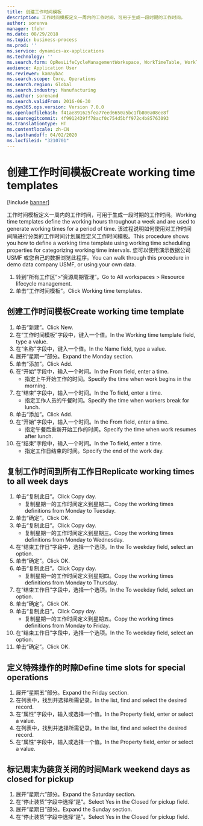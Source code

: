 ```yaml
---
title: 创建工作时间模板
description: 工作时间模板定义一周内的工作时间，可用于生成一段时期的工作时间。
author: sorenva
manager: tfehr
ms.date: 08/29/2018
ms.topic: business-process
ms.prod: ''
ms.service: dynamics-ax-applications
ms.technology: ''
ms.search.form: OpResLifeCycleManagementWorkspace, WorkTimeTable, WorkTimeCopyDayDialog
audience: Application User
ms.reviewer: kamaybac
ms.search.scope: Core, Operations
ms.search.region: Global
ms.search.industry: Manufacturing
ms.author: sorenand
ms.search.validFrom: 2016-06-30
ms.dyn365.ops.version: Version 7.0.0
ms.openlocfilehash: f41ae891625fea77eed6650a5bc1fb800a08ee8f
ms.sourcegitcommit: 4f9912439ff78acf0c754d5bff972c4b85763093
ms.translationtype: HT
ms.contentlocale: zh-CN
ms.lasthandoff: 04/02/2020
ms.locfileid: "3210701"
---
```

# <a name="create-working-time-templates"></a><span data-ttu-id="e08a2-103">创建工作时间模板</span><span class="sxs-lookup"><span data-stu-id="e08a2-103">Create working time templates</span></span>

[!include [banner](../../includes/banner.md)]

<span data-ttu-id="e08a2-104">工作时间模板定义一周内的工作时间，可用于生成一段时期的工作时间。</span><span class="sxs-lookup"><span data-stu-id="e08a2-104">Working time templates define the working hours throughout a week and are used to generate working times for a period of time.</span></span> <span data-ttu-id="e08a2-105">该过程说明如何使用对工作时间间隔进行分类的工作时间计划属性定义工作时间模板。</span><span class="sxs-lookup"><span data-stu-id="e08a2-105">This procedure shows you how to define a working time template using working time scheduling properties for categorizing working time intervals.</span></span> <span data-ttu-id="e08a2-106">您可以使用演示数据公司 USMF 或您自己的数据浏览此程序。</span><span class="sxs-lookup"><span data-stu-id="e08a2-106">You can walk through this procedure in demo data company USMF, or using your own data.</span></span>

1. <span data-ttu-id="e08a2-107">转到“所有工作区”>“资源周期管理”。</span><span class="sxs-lookup"><span data-stu-id="e08a2-107">Go to All workspaces > Resource lifecycle management.</span></span>
2. <span data-ttu-id="e08a2-108">单击“工作时间模板”。</span><span class="sxs-lookup"><span data-stu-id="e08a2-108">Click Working time templates.</span></span>

## <a name="create-working-time-template"></a><span data-ttu-id="e08a2-109">创建工作时间模板</span><span class="sxs-lookup"><span data-stu-id="e08a2-109">Create working time template</span></span>
1. <span data-ttu-id="e08a2-110">单击“新建”。</span><span class="sxs-lookup"><span data-stu-id="e08a2-110">Click New.</span></span>
2. <span data-ttu-id="e08a2-111">在“工作时间模板”字段中，键入一个值。</span><span class="sxs-lookup"><span data-stu-id="e08a2-111">In the Working time template field, type a value.</span></span>
3. <span data-ttu-id="e08a2-112">在“名称”字段中，键入一个值。</span><span class="sxs-lookup"><span data-stu-id="e08a2-112">In the Name field, type a value.</span></span>
4. <span data-ttu-id="e08a2-113">展开“星期一”部分。</span><span class="sxs-lookup"><span data-stu-id="e08a2-113">Expand the Monday section.</span></span>
5. <span data-ttu-id="e08a2-114">单击“添加”。</span><span class="sxs-lookup"><span data-stu-id="e08a2-114">Click Add.</span></span>
6. <span data-ttu-id="e08a2-115">在“开始”字段中，输入一个时间。</span><span class="sxs-lookup"><span data-stu-id="e08a2-115">In the From field, enter a time.</span></span>
    * <span data-ttu-id="e08a2-116">指定上午开始工作的时间。</span><span class="sxs-lookup"><span data-stu-id="e08a2-116">Specify the time when work begins in the morning.</span></span>  
7. <span data-ttu-id="e08a2-117">在“结束”字段中，输入一个时间。</span><span class="sxs-lookup"><span data-stu-id="e08a2-117">In the To field, enter a time.</span></span>
    * <span data-ttu-id="e08a2-118">指定工作人员的午餐时间。</span><span class="sxs-lookup"><span data-stu-id="e08a2-118">Specify the time when workers break for lunch.</span></span>  
8. <span data-ttu-id="e08a2-119">单击“添加”。</span><span class="sxs-lookup"><span data-stu-id="e08a2-119">Click Add.</span></span>
9. <span data-ttu-id="e08a2-120">在“开始”字段中，输入一个时间。</span><span class="sxs-lookup"><span data-stu-id="e08a2-120">In the From field, enter a time.</span></span>
    * <span data-ttu-id="e08a2-121">指定午餐后重新开始工作的时间。</span><span class="sxs-lookup"><span data-stu-id="e08a2-121">Specify the time when work resumes after lunch.</span></span>  
10. <span data-ttu-id="e08a2-122">在“结束”字段中，输入一个时间。</span><span class="sxs-lookup"><span data-stu-id="e08a2-122">In the To field, enter a time.</span></span>
    * <span data-ttu-id="e08a2-123">指定工作日结束的时间。</span><span class="sxs-lookup"><span data-stu-id="e08a2-123">Specify the end of the work day.</span></span>  

## <a name="replicate-working-times-to-all-week-days"></a><span data-ttu-id="e08a2-124">复制工作时间到所有工作日</span><span class="sxs-lookup"><span data-stu-id="e08a2-124">Replicate working times to all week days</span></span>
1. <span data-ttu-id="e08a2-125">单击“复制此日”。</span><span class="sxs-lookup"><span data-stu-id="e08a2-125">Click Copy day.</span></span>
    * <span data-ttu-id="e08a2-126">复制星期一的工作时间定义到星期二。</span><span class="sxs-lookup"><span data-stu-id="e08a2-126">Copy the working times definitions from Monday to Tuesday.</span></span>  
2. <span data-ttu-id="e08a2-127">单击“确定”。</span><span class="sxs-lookup"><span data-stu-id="e08a2-127">Click OK.</span></span>
3. <span data-ttu-id="e08a2-128">单击“复制此日”。</span><span class="sxs-lookup"><span data-stu-id="e08a2-128">Click Copy day.</span></span>
    * <span data-ttu-id="e08a2-129">复制星期一的工作时间定义到星期三。</span><span class="sxs-lookup"><span data-stu-id="e08a2-129">Copy the working times definitions from Monday to Wednesday.</span></span>  
4. <span data-ttu-id="e08a2-130">在“结束工作日”字段中，选择一个选项。</span><span class="sxs-lookup"><span data-stu-id="e08a2-130">In the To weekday field, select an option.</span></span>
5. <span data-ttu-id="e08a2-131">单击“确定”。</span><span class="sxs-lookup"><span data-stu-id="e08a2-131">Click OK.</span></span>
6. <span data-ttu-id="e08a2-132">单击“复制此日”。</span><span class="sxs-lookup"><span data-stu-id="e08a2-132">Click Copy day.</span></span>
    * <span data-ttu-id="e08a2-133">复制星期一的工作时间定义到星期四。</span><span class="sxs-lookup"><span data-stu-id="e08a2-133">Copy the working times definitions from Monday to Thursday.</span></span>  
7. <span data-ttu-id="e08a2-134">在“结束工作日”字段中，选择一个选项。</span><span class="sxs-lookup"><span data-stu-id="e08a2-134">In the To weekday field, select an option.</span></span>
8. <span data-ttu-id="e08a2-135">单击“确定”。</span><span class="sxs-lookup"><span data-stu-id="e08a2-135">Click OK.</span></span>
9. <span data-ttu-id="e08a2-136">单击“复制此日”。</span><span class="sxs-lookup"><span data-stu-id="e08a2-136">Click Copy day.</span></span>
    * <span data-ttu-id="e08a2-137">复制星期一的工作时间定义到星期五。</span><span class="sxs-lookup"><span data-stu-id="e08a2-137">Copy the working times definitions from Monday to Friday.</span></span>  
10. <span data-ttu-id="e08a2-138">在“结束工作日”字段中，选择一个选项。</span><span class="sxs-lookup"><span data-stu-id="e08a2-138">In the To weekday field, select an option.</span></span>
11. <span data-ttu-id="e08a2-139">单击“确定”。</span><span class="sxs-lookup"><span data-stu-id="e08a2-139">Click OK.</span></span>

## <a name="define-time-slots-for-special-operations"></a><span data-ttu-id="e08a2-140">定义特殊操作的时隙</span><span class="sxs-lookup"><span data-stu-id="e08a2-140">Define time slots for special operations</span></span>
1. <span data-ttu-id="e08a2-141">展开“星期五”部分。</span><span class="sxs-lookup"><span data-stu-id="e08a2-141">Expand the Friday section.</span></span>
2. <span data-ttu-id="e08a2-142">在列表中，找到并选择所需记录。</span><span class="sxs-lookup"><span data-stu-id="e08a2-142">In the list, find and select the desired record.</span></span>
3. <span data-ttu-id="e08a2-143">在“属性”字段中，输入或选择一个值。</span><span class="sxs-lookup"><span data-stu-id="e08a2-143">In the Property field, enter or select a value.</span></span>
4. <span data-ttu-id="e08a2-144">在列表中，找到并选择所需记录。</span><span class="sxs-lookup"><span data-stu-id="e08a2-144">In the list, find and select the desired record.</span></span>
5. <span data-ttu-id="e08a2-145">在“属性”字段中，输入或选择一个值。</span><span class="sxs-lookup"><span data-stu-id="e08a2-145">In the Property field, enter or select a value.</span></span>

## <a name="mark-weekend-days-as-closed-for-pickup"></a><span data-ttu-id="e08a2-146">标记周末为装货关闭的时间</span><span class="sxs-lookup"><span data-stu-id="e08a2-146">Mark weekend days as closed for pickup</span></span>
1. <span data-ttu-id="e08a2-147">展开“星期六”部分。</span><span class="sxs-lookup"><span data-stu-id="e08a2-147">Expand the Saturday section.</span></span>
2. <span data-ttu-id="e08a2-148">在“停止装货”字段中选择“是”。</span><span class="sxs-lookup"><span data-stu-id="e08a2-148">Select Yes in the Closed for pickup field.</span></span>
3. <span data-ttu-id="e08a2-149">展开“星期日”部分。</span><span class="sxs-lookup"><span data-stu-id="e08a2-149">Expand the Sunday section.</span></span>
4. <span data-ttu-id="e08a2-150">在“停止装货”字段中选择“是”。</span><span class="sxs-lookup"><span data-stu-id="e08a2-150">Select Yes in the Closed for pickup field.</span></span>

